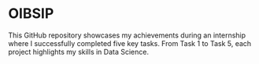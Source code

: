 # OIBSIP
This GitHub repository showcases my achievements during an internship where I successfully completed five key tasks. From Task 1 to Task 5, each project highlights my skills in Data Science.
